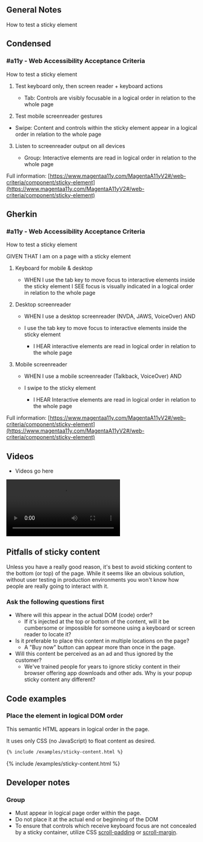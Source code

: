 ## General Notes

How to test a sticky element

## Condensed

### #a11y - Web Accessibility Acceptance Criteria

How to test a sticky element

1. Test keyboard only, then screen reader + keyboard actions

   - Tab: Controls are visibly focusable in a logical order in relation to the whole page

2. Test mobile screenreader gestures

  - Swipe: Content and controls within the sticky element appear in a logical order in relation to the whole page

3. Listen to screenreader output on all devices

   - Group: Interactive elements are read in logical order in relation to the whole page


Full information: [https://www.magentaa11y.com/MagentaA11yV2#/web-criteria/component/sticky-element](https://www.magentaa11y.com/MagentaA11yV2#/web-criteria/component/sticky-element)

## Gherkin

### #a11y - Web Accessibility Acceptance Criteria

How to test a sticky element

GIVEN THAT I am on a page with a sticky element

1. Keyboard for mobile & desktop

   - WHEN I use the tab key to move focus to interactive elements inside the sticky element I SEE focus is visually indicated in a logical order in relation to the whole page

2. Desktop screenreader

   - WHEN I use a desktop screenreader (NVDA, JAWS, VoiceOver) AND

   - I use the tab key to move focus to interactive elements inside the sticky element
      - I HEAR interactive elements are read in logical order in relation to the whole page

3. Mobile screenreader

   - WHEN I use a mobile screenreader (Talkback, VoiceOver) AND

   - I swipe to the sticky element
      - I HEAR Interactive elements are read in logical order in relation to the whole page


Full information: [https://www.magentaa11y.com/MagentaA11yV2#/web-criteria/component/sticky-element](https://www.magentaa11y.com/MagentaA11yV2#/web-criteria/component/sticky-element)

<!-- ## Developer Notes

### Name

- Typically doesn’t have a name or description since there must be only one instance per page. -->

## Videos

- Videos go here
<video controls>
  <source src="media/video/native/button/buttonIosVoiceover.webm" type="video/webm">
  Your browser does not support the video tag.
</video>

## Pitfalls of sticky content

Unless you have a really good reason, it's best to avoid sticking content to the bottom (or top) of the page. While it seems like an obvious solution, without user testing in production environments you won't know how people are really going to interact with it.

### Ask the following questions first

- Where will this appear in the actual DOM (code) order?
  - If it's injected at the top or bottom of the content, will it be cumbersome or impossible for someone using a keyboard or screen reader to locate it?
- Is it preferable to place this content in multiple locations on the page?
  - A "Buy now" button can appear more than once in the page.
- Will this content be perceived as an ad and thus ignored by the customer?
  - We've trained people for years to ignore sticky content in their browser offering app downloads and other ads. Why is your popup sticky content any different?

## Code examples

### Place the element in logical DOM order

This semantic HTML appears in logical order in the page. 

It uses only CSS (no JavaScript) to float content as desired.

```html
{% include /examples/sticky-content.html %}
```


<example>
{% include /examples/sticky-content.html %}
</example>


## Developer notes

### Group

- Must appear in logical page order within the page.
- Do not place it at the actual end or beginning of the DOM
- To ensure that controls which receive keyboard focus are not concealed by a sticky container, utilize CSS [scroll-padding](https://developer.mozilla.org/en-US/docs/Web/CSS/scroll-padding) or [scroll-margin](https://developer.mozilla.org/en-US/docs/Web/CSS/scroll-margin).